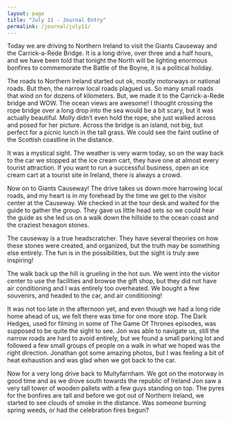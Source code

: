 ```yaml
---
layout: page
title: "July 11 - Journal Entry"
permalink: /journal/july11/
---
```


Today we are driving to Northern Ireland to visit the Giants Causeway and the Carrick-a-Rede Bridge. It is a long drive, over three and a half hours, and we have been told that tonight the North will be lighting enormous bonfires to commemorate the Battle of the Boyne, it is a political holiday.  

The roads to Northern Ireland started out ok, mostly motorways or national roads. But then, the narrow local roads plagued us. So many small roads that wind on for dozens of kilometers. But, we made it to the Carrick-a-Rede bridge and WOW. The ocean views are awesome! I thought crossing the rope bridge over a long drop into the sea would be a bit scary, but it was actually beautiful. Molly didn’t even hold the rope, she just walked across and posed for her picture. Across the bridge is an island, not big, but perfect for a picnic lunch in the tall grass. We could see the faint outline of the Scottish coastline in the distance. 

It was a mystical sight. The weather is very warm today, so on the way back to the car we stopped at the ice cream cart, they have one at almost every tourist attraction. If you want to run a successful business, open an ice cream cart at a tourist site in Ireland, there is always a crowd. 

Now on to Giants Causeway! The drive takes us down more harrowing local roads, and my heart is in my forehead by the time we get to the visitor center at the Causeway. We checked in at the tour desk and waited for the guide to gather the group. They gave us little head sets so we could hear the guide as she led us on a walk down the hillside to the ocean coast and the craziest hexagon stones. 

The causeway is a true headscratcher. They have several theories on how these stones were created, and organized, but the truth may be something else entirely. The fun is in the possibilities, but the sight is truly awe inspiring! 

The walk back up the hill is grueling in the hot sun. We went into the visitor center to use the facilities and browse the gift shop, but they did not have air conditioning and I was entirely too overheated.  We bought a few souvenirs, and headed to the car, and air conditioning! 

It was not too late in the afternoon yet, and even though we had a long ride home ahead of us, we felt there was time for one more stop. The Dark Hedges, used for filming in some of The Game Of Thrones episodes, was supposed to be quite the sight to see. Jon was able to navigate us, still the narrow roads are hard to avoid entirely, but we found a small parking lot and followed a few small groups of people on a walk in what we hoped was the right direction. Jonathan got some amazing photos, but I was feeling a bit of heat exhaustion and was glad when we got back to the car. 

Now for a very long drive back to Multyfarnham. We got on the motorway in good time and as we drove south towards the republic of Ireland Jon saw a very tall tower of wooden pallets with a few guys standing on top. The pyres for the bonfires are tall and before we got out of Northern Ireland, we started to see clouds of smoke in the distance. Was someone burning spring weeds, or had the celebration fires begun?
